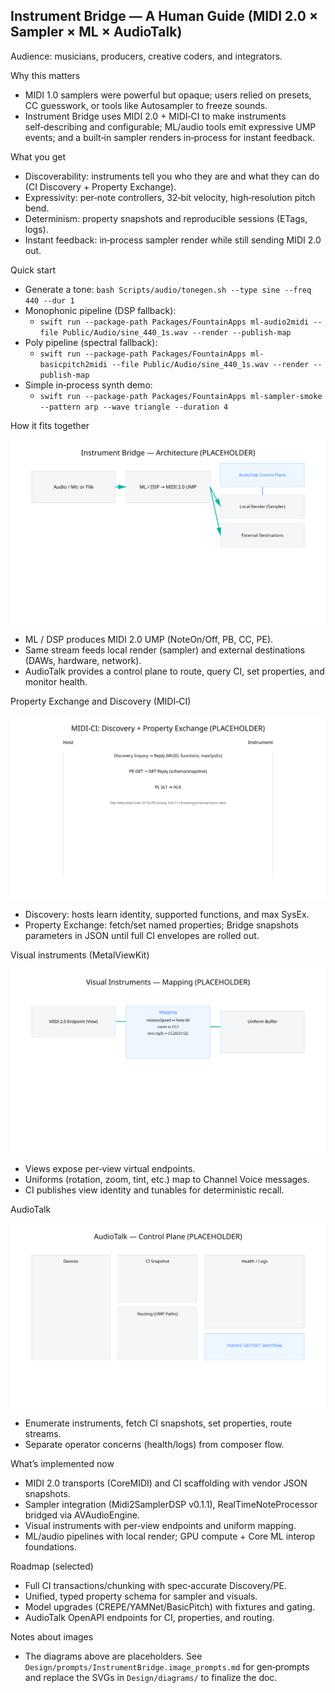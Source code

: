 ## Instrument Bridge — A Human Guide (MIDI 2.0 × Sampler × ML × AudioTalk)

Audience: musicians, producers, creative coders, and integrators.

Why this matters
- MIDI 1.0 samplers were powerful but opaque; users relied on presets, CC guesswork, or tools like Autosampler to freeze sounds.
- Instrument Bridge uses MIDI 2.0 + MIDI‑CI to make instruments self‑describing and configurable; ML/audio tools emit expressive UMP events; and a built‑in sampler renders in‑process for instant feedback.

What you get
- Discoverability: instruments tell you who they are and what they can do (CI Discovery + Property Exchange).
- Expressivity: per‑note controllers, 32‑bit velocity, high‑resolution pitch bend.
- Determinism: property snapshots and reproducible sessions (ETags, logs).
- Instant feedback: in‑process sampler render while still sending MIDI 2.0 out.

Quick start
- Generate a tone: `bash Scripts/audio/tonegen.sh --type sine --freq 440 --dur 1`
- Monophonic pipeline (DSP fallback):
  - `swift run --package-path Packages/FountainApps ml-audio2midi --file Public/Audio/sine_440_1s.wav --render --publish-map`
- Poly pipeline (spectral fallback):
  - `swift run --package-path Packages/FountainApps ml-basicpitch2midi --file Public/Audio/sine_440_1s.wav --render --publish-map`
- Simple in‑process synth demo:
  - `swift run --package-path Packages/FountainApps ml-sampler-smoke --pattern arp --wave triangle --duration 4`

How it fits together

![Instrument Bridge Architecture](diagrams/instrument-bridge-architecture.svg)

- ML / DSP produces MIDI 2.0 UMP (NoteOn/Off, PB, CC, PE).
- Same stream feeds local render (sampler) and external destinations (DAWs, hardware, network).
- AudioTalk provides a control plane to route, query CI, set properties, and monitor health.

Property Exchange and Discovery (MIDI‑CI)

![MIDI‑CI: Discovery + Property Exchange Flow](diagrams/ci-property-exchange-flow.svg)

- Discovery: hosts learn identity, supported functions, and max SysEx.
- Property Exchange: fetch/set named properties; Bridge snapshots parameters in JSON until full CI envelopes are rolled out.

Visual instruments (MetalViewKit)

![Visual Instruments Mapping](diagrams/visual-instrument-mapping.svg)

- Views expose per‑view virtual endpoints.
- Uniforms (rotation, zoom, tint, etc.) map to Channel Voice messages.
- CI publishes view identity and tunables for deterministic recall.

AudioTalk

![AudioTalk Control Plane](diagrams/audiotalk-control-plane.svg)

- Enumerate instruments, fetch CI snapshots, set properties, route streams.
- Separate operator concerns (health/logs) from composer flow.

What’s implemented now
- MIDI 2.0 transports (CoreMIDI) and CI scaffolding with vendor JSON snapshots.
- Sampler integration (Midi2SamplerDSP v0.1.1), RealTimeNoteProcessor bridged via AVAudioEngine.
- Visual instruments with per‑view endpoints and uniform mapping.
- ML/audio pipelines with local render; GPU compute + Core ML interop foundations.

Roadmap (selected)
- Full CI transactions/chunking with spec‑accurate Discovery/PE.
- Unified, typed property schema for sampler and visuals.
- Model upgrades (CREPE/YAMNet/BasicPitch) with fixtures and gating.
- AudioTalk OpenAPI endpoints for CI, properties, and routing.

Notes about images
- The diagrams above are placeholders. See `Design/prompts/InstrumentBridge.image_prompts.md` for gen‑prompts and replace the SVGs in `Design/diagrams/` to finalize the doc.


